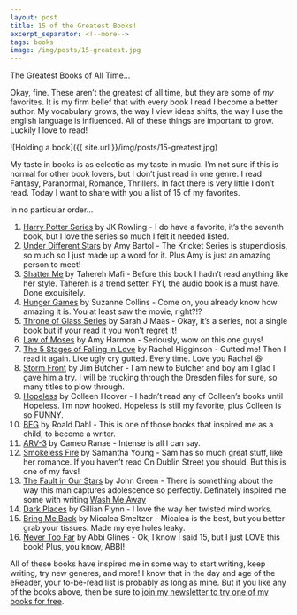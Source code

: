 ```yaml
---
layout: post
title: 15 of the Greatest Books!
excerpt_separator: <!--more-->
tags: books
image: /img/posts/15-greatest.jpg
---
```

The Greatest Books of All Time...

Okay, fine. These aren’t the greatest of all time, but they are some of *my* favorites. It is my firm belief that with every book I read I become a better author. My vocabulary grows, the way I view ideas shifts, the way I use the english language is influenced. All of these things are important to grow. Luckily I love to read!

![Holding a book]({{ site.url }}/img/posts/15-greatest.jpg)

<!--more-->

My taste in books is as eclectic as my taste in music. I’m not sure if this is normal for other book lovers, but I don’t just read in one genre. I read Fantasy, Paranormal, Romance, Thrillers. In fact there is very little I don’t read. Today I want to share with you a list of 15 of my favorites.

In no particular order...

1. [Harry Potter Series](https://www.amazon.com/gp/product/0545162076/ref=as_li_tl?ie=UTF8&tag=owensmc-20&camp=1789&creative=9325&linkCode=as2&creativeASIN=0545162076&linkId=cc4e373457c2ec2514e202ecc275d4bf) by JK Rowling - I do have a favorite, it’s the seventh book, but I love the series so much I felt it needed listed.
2. [Under Different Stars](https://www.amazon.com/gp/product/1477821120/ref=as_li_tl?ie=UTF8&tag=owensmc-20&camp=1789&creative=9325&linkCode=as2&creativeASIN=1477821120&linkId=23a7e9552006ad13e58ca6b7abdc4ff7) by Amy Bartol - The Kricket Series is stupendiosis, so much so I just made up a word for it. Plus Amy is just an amazing person to meet!
3. [Shatter Me](https://www.amazon.com/gp/product/0062085506/ref=as_li_tl?ie=UTF8&tag=owensmc-20&camp=1789&creative=9325&linkCode=as2&creativeASIN=0062085506&linkId=dda8bf87e5ab513986d04b06a60ef78f) by Tahereh Mafi - Before this book I hadn’t read anything like her style. Tahereh is a trend setter. FYI, the audio book is a must have. Done exquisitely.
4. [Hunger Games](https://www.amazon.com/gp/product/B00PMGUR7S/ref=as_li_tl?ie=UTF8&tag=owensmc-20&camp=1789&creative=9325&linkCode=as2&creativeASIN=B00PMGUR7S&linkId=8931a34e9d9b20649742e5d78149bfbe) by Suzanne Collins - Come on, you already know how amazing it is. You at least saw the movie, right?!?
5. [Throne of Glass Series](https://www.amazon.com/gp/product/B01BP0V6BA/ref=as_li_tl?ie=UTF8&tag=owensmc-20&camp=1789&creative=9325&linkCode=as2&creativeASIN=B01BP0V6BA&linkId=3b6956b236fb7403e75974b8ce63ca0b) by Sarah J Maas - Okay, it’s a series, not a single book but if your read it you won’t regret it!
6. [Law of Moses](https://www.amazon.com/gp/product/B00PKSZ78M/ref=as_li_tl?ie=UTF8&tag=owensmc-20&camp=1789&creative=9325&linkCode=as2&creativeASIN=B00PKSZ78M&linkId=a4454c6707d1aa1943cba5094290f648) by Amy Harmon - Seriously, wow on this one guys!
7. [The 5 Stages of Falling in Love](https://www.amazon.com/gp/product/B00P7XAQ22/ref=as_li_tl?ie=UTF8&tag=owensmc-20&camp=1789&creative=9325&linkCode=as2&creativeASIN=B00P7XAQ22&linkId=a309bde1f6e7c798dd7e491b1234e14f) by Rachel Higginson - Gutted me! Then I read it again. Like ugly cry gutted. Every time. Love you Rachel :laughing:
8. [Storm Front](https://www.amazon.com/gp/product/B000WH7PLS/ref=as_li_tl?ie=UTF8&tag=owensmc-20&camp=1789&creative=9325&linkCode=as2&creativeASIN=B000WH7PLS&linkId=a821f94d61f39c39f5595b8af1e66243) by Jim Butcher - I am new to Butcher and boy am I glad I gave him a try. I will be trucking through the Dresden files for sure, so many titles to plow through.
9. [Hopeless](https://www.amazon.com/gp/product/B00AQ3K8IU/ref=as_li_tl?ie=UTF8&tag=owensmc-20&camp=1789&creative=9325&linkCode=as2&creativeASIN=B00AQ3K8IU&linkId=573a63b21300ca12a08a5d006b4e468d) by Colleen Hoover - I hadn’t read any of Colleen’s books until Hopeless. I’m now hooked. Hopeless is still my favorite, plus Colleen is so FUNNY.
10. [BFG](https://www.amazon.com/gp/product/B00INIXTKY/ref=as_li_tl?ie=UTF8&tag=owensmc-20&camp=1789&creative=9325&linkCode=as2&creativeASIN=B00INIXTKY&linkId=c00e60ad25062cd0c0cdde3fd16e40be) by Roald Dahl - This is one of those books that inspired me as a child, to become a writer.
11. [ARV-3](https://www.amazon.com/gp/product/B00GWTXJH4/ref=as_li_tl?ie=UTF8&tag=owensmc-20&camp=1789&creative=9325&linkCode=as2&creativeASIN=B00GWTXJH4&linkId=c70b58d2054b3ea2e4938ca5b9ec3843) by Cameo Ranae - Intense is all I can say.
12. [Smokeless Fire](https://www.amazon.com/gp/product/B005XP1VBY/ref=as_li_tl?ie=UTF8&tag=owensmc-20&camp=1789&creative=9325&linkCode=as2&creativeASIN=B005XP1VBY&linkId=18682de0f3e3c3db1979519da71ce59b) by Samantha Young - Sam has so much great stuff, like her romance. If you haven’t read On Dublin Street you should. But this is one of my favs!
13. [The Fault in Our Stars](https://www.amazon.com/gp/product/B005ZOBNOI/ref=as_li_tl?ie=UTF8&tag=owensmc-20&camp=1789&creative=9325&linkCode=as2&creativeASIN=B005ZOBNOI&linkId=78ec219bba74dbdae00c8bb8b400116b) by John Green - There is something about the way this man captures adolescence so perfectly. Definately inspired me some with writing [Wash Me Away](https://www.amazon.com/gp/product/B00WNWGH0A/ref=as_li_tl?ie=UTF8&tag=owensmc-20&camp=1789&creative=9325&linkCode=as2&creativeASIN=B00WNWGH0A&linkId=aac89a6e38a05123d41890c03d2b9be7)
14. [Dark Places](https://www.amazon.com/gp/product/B0027MJU00/ref=as_li_tl?ie=UTF8&tag=owensmc-20&camp=1789&creative=9325&linkCode=as2&creativeASIN=B0027MJU00&linkId=101053bd6223fdd9ef3b90b7c22f07fd) by Gillian Flynn - I love the way her twisted mind works.
15. [Bring Me Back](https://www.amazon.com/gp/product/B01ES3JD0C/ref=as_li_tl?ie=UTF8&tag=owensmc-20&camp=1789&creative=9325&linkCode=as2&creativeASIN=B01ES3JD0C&linkId=7e055afa69d950a0fdeaab4a971da5a3) by Micalea Smeltzer - Micalea is the best, but you better grab your tissues. Made my eye holes leaky.
16. [Never Too Far](https://www.amazon.com/gp/product/1476776016/ref=as_li_tl?ie=UTF8&tag=owensmc-20&camp=1789&creative=9325&linkCode=as2&creativeASIN=1476776016&linkId=cec17ced8723b5f7e5a02d6c25d4a210) by Abbi Glines - Ok, I know I said 15, but I just LOVE this book! Plus, you know, ABBI!

All of these books have inspired me in some way to start writing, keep writing, try new generes, and more! I know that in the day and age of the eReader, your to-be-read list is probably as long as mine. But if you like any of the books above, then be sure to [join my newsletter to try one of my books for free](#newsletter).
